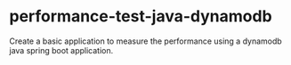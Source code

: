 # performance-test-java-dynamodb
Create a basic application to measure the performance using a dynamodb java spring boot application.
